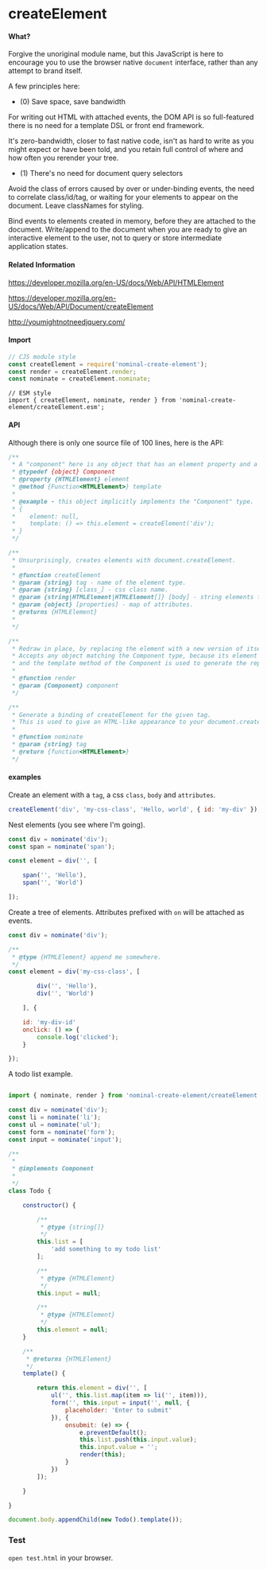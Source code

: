 # createElement

#### What?

Forgive the unoriginal module name, but this JavaScript is here to encourage you to use the browser native `document` interface,
rather than any attempt to brand itself.

A few principles here:

- (0) Save space, save bandwidth

For writing out HTML with attached events, the DOM API is so full-featured
there is no need for a template DSL or front end framework.

It's zero-bandwidth, closer to fast native code, isn't as hard to write as you might expect or have been told,
 and you retain full control of where and how often you rerender your tree.

- (1) There's no need for document query selectors

Avoid the class of errors caused by over or under-binding events, the need to correlate class/id/tag, or waiting
for your elements to appear on the document. Leave classNames for styling.

Bind events to elements created in memory, before they are attached to the document. Write/append to the document
when you are ready to give an interactive element to the user, not to query or store intermediate application states.


#### Related Information

https://developer.mozilla.org/en-US/docs/Web/API/HTMLElement

https://developer.mozilla.org/en-US/docs/Web/API/Document/createElement

http://youmightnotneedjquery.com/


#### Import

```js
// CJS module style
const createElement = require('nominal-create-element');
const render = createElement.render;
const nominate = createElement.nominate;
```

```
// ESM style
import { createElement, nominate, render } from 'nominal-create-element/createElement.esm';
```

#### API

Although there is only one source file of 100 lines, here is the API:

```js
/**
 * A "component" here is any object that has an element property and a template method.
 * @typedef {object} Component
 * @property {HTMLElement} element
 * @method {Function<HTMLElement>} template
 *
 * @example - this object implicitly implements the "Component" type.
 * {
 *    element: null,
 *    template: () => this.element = createElement('div');
 * }
 */

/**
 * Unsurprisingly, creates elements with document.createElement.
 *
 * @function createElement
 * @param {string} tag - name of the element type.
 * @param {string} [class_] - css class name.
 * @param {string|HTMLElement|HTMLElement[]} [body] - string elements to form the body.
 * @param {object} [properties] - map of attributes.
 * @returns {HTMLElement}
 *
 */

/**
 * Redraw in place, by replacing the element with a new version of itself.
 * Accepts any object matching the Component type, because its element is replaced in place (via its parent node)
 * and the template method of the Component is used to generate the replacement.
 *
 * @function render
 * @param {Component} component
 */

/**
 * Generate a binding of createElement for the given tag.
 * This is used to give an HTML-like appearance to your document.createElement calls.
 *
 * @function nominate
 * @param {string} tag
 * @return {function<HTMLElement>}
 */
```

#### examples

Create an element with a `tag`, a css `class`, `body` and `attributes`.

```js
createElement('div', 'my-css-class', 'Hello, world', { id: 'my-div' });
```

Nest elements (you see where I'm going).
```js
const div = nominate('div');
const span = nominate('span');

const element = div('', [

    span('', 'Hello'),
    span('', 'World')

]);
```

Create a tree of elements. Attributes prefixed with `on` will be attached as events.

```js
const div = nominate('div');

/**
 * @type {HTMLElement} append me somewhere.
 */
const element = div('my-css-class', [

        div('', 'Hello'),
        div('', 'World')

    ], {

    id: 'my-div-id'
    onclick: () => {
        console.log('clicked');
    }

});

```

A todo list example.

```js

import { nominate, render } from 'nominal-create-element/createElement.esm';

const div = nominate('div');
const li = nominate('li');
const ul = nominate('ul');
const form = nominate('form');
const input = nominate('input');

/**
 *
 * @implements Component
 *
 */
class Todo {

    constructor() {

        /**
         * @type {string[]}
         */
        this.list = [
            'add something to my todo list'
        ];

        /**
         * @type {HTMLElement}
         */
        this.input = null;

        /**
         * @type {HTMLElement}
         */
        this.element = null;
    }

    /**
     * @returns {HTMLElement}
     */
    template() {

        return this.element = div('', [
            ul('', this.list.map(item => li('', item))),
            form('', this.input = input('', null, {
                placeholder: 'Enter to submit'
            }), {
                onsubmit: (e) => {
                    e.preventDefault();
                    this.list.push(this.input.value);
                    this.input.value = '';
                    render(this);
                }
            })
        ]);

    }

}

document.body.appendChild(new Todo().template());

```
### Test

`open test.html` in your browser.

